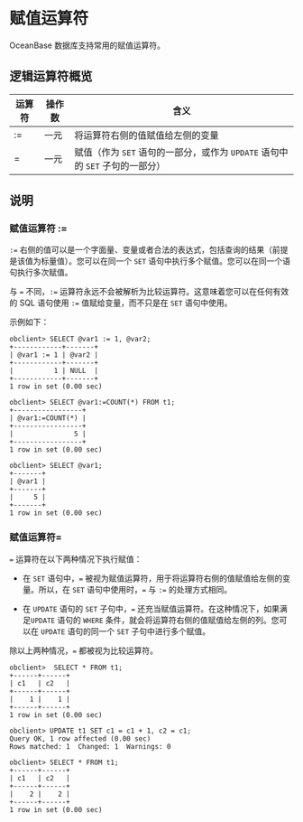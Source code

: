 赋值运算符 
==========================

OceanBase 数据库支持常用的赋值运算符。

逻辑运算符概览 
----------------------------



| 运算符 | 操作数 |                         含义                         |
|-----|-----|----------------------------------------------------|
| :=  | 一元  | 将运算符右侧的值赋值给左侧的变量                                   |
| =   | 一元  | 赋值（作为 `SET` 语句的一部分，或作为 `UPDATE` 语句中的 `SET` 子句的一部分） |



说明 
-----------------------

### 赋值运算符 := 

`:=` 右侧的值可以是一个字面量、变量或者合法的表达式，包括查询的结果（前提是该值为标量值）。您可以在同一个 `SET` 语句中执行多个赋值。您可以在同一个语句执行多次赋值。

与 `=` 不同，`:=` 运算符永远不会被解析为比较运算符。这意味着您可以在任何有效的 SQL 语句使用 `:=` 值赋给变量，而不只是在 `SET` 语句中使用。

示例如下：

```unknow
obclient> SELECT @var1 := 1, @var2;
+------------+-------+
| @var1 := 1 | @var2 |
+------------+-------+
|          1 | NULL  |
+------------+-------+
1 row in set (0.00 sec)

obclient> SELECT @var1:=COUNT(*) FROM t1;
+-----------------+
| @var1:=COUNT(*) |
+-----------------+
|               5 |
+-----------------+
1 row in set (0.00 sec)

obclient> SELECT @var1;
+-------+
| @var1 |
+-------+
|     5 |
+-------+
1 row in set (0.00 sec)
```



### 赋值运算符= 

`=` 运算符在以下两种情况下执行赋值：

* 在 `SET` 语句中，`=` 被视为赋值运算符，用于将运算符右侧的值赋值给左侧的变量。所以，在 `SET` 语句中使用时，`=` 与 `:=` 的处理方式相同。

  

* 在 `UPDATE` 语句的 `SET` 子句中，`=` 还充当赋值运算符。在这种情况下，如果满足`UPDATE` 语句的 `WHERE` 条件，就会将运算符右侧的值赋值给左侧的列。您可以在 `UPDATE` 语句的同一个 `SET` 子句中进行多个赋值。

  




除以上两种情况，`=` 都被视为比较运算符。

```unknow
obclient>  SELECT * FROM t1;
+------+------+
| c1   | c2   |
+------+------+
|    1 |    1 |
+------+------+
1 row in set (0.00 sec)

obclient> UPDATE t1 SET c1 = c1 + 1, c2 = c1;
Query OK, 1 row affected (0.00 sec)
Rows matched: 1  Changed: 1  Warnings: 0

obclient> SELECT * FROM t1;
+------+------+
| c1   | c2   |
+------+------+
|    2 |    2 |
+------+------+
1 row in set (0.00 sec)
```


